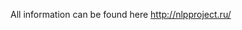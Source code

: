 All information can be found here http://nlpproject.ru/

<!---
NLPPROEKT/NLPPROEKT is a ✨ special ✨ repository because its `README.md` (this file) appears on your GitHub profile.
You can click the Preview link to take a look at your changes.
--->
